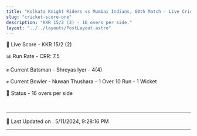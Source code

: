 ```yaml
---
title: "Kolkata Knight Riders vs Mumbai Indians, 60th Match - Live Cricket Score"
slug: "cricket-score-one"
description: "KKR 15/2 (2) - 16 overs per side."
layout: "../../layouts/PostLayout.astro"
---
```


🔴 Live Score - KKR 15/2 (2)  

📊 Run Rate - CRR: 7.5  

✊ Current Batsman - Shreyas Iyer - 4(4)  

✊ Current Bowler - Nuwan Thushara - 1 Over 10 Run - 1 Wicket  

📑 Status - 16 overs per side

<br />

***

📝 Last Updated on : 5/11/2024, 9:28:16 PM

***

